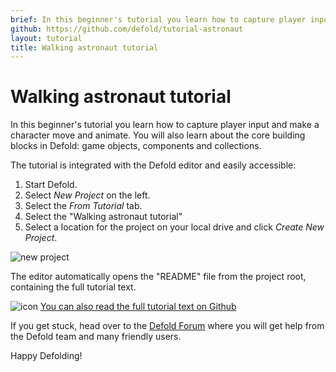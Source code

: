 ```yaml
---
brief: In this beginner's tutorial you learn how to capture player input and make a character move and animate. You will also learn about game objects, components and collections
github: https://github.com/defold/tutorial-astronaut
layout: tutorial
title: Walking astronaut tutorial
---
```


# Walking astronaut tutorial

In this beginner's tutorial you learn how to capture player input and make a character move and animate. You will also learn about the core building blocks in Defold: game objects, components and collections.

The tutorial is integrated with the Defold editor and easily accessible:

1. Start Defold.
2. Select *New Project* on the left.
3. Select the *From Tutorial* tab.
4. Select the "Walking astronaut tutorial"
5. Select a location for the project on your local drive and click *Create New Project*.

![new project](../images/new-astronaut.png)

The editor automatically opens the "README" file from the project root, containing the full tutorial text.

![icon](../images/icon-tutorial.svg) [You can also read the full tutorial text on Github](https://github.com/defold/tutorial-astronaut)

If you get stuck, head over to the [Defold Forum](//forum.defold.com) where you will get help from the Defold team and many friendly users.

Happy Defolding!